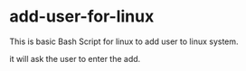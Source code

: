 # add-user-for-linux

This is basic Bash Script for linux to add user to linux system.

it will ask the user to enter the add.
